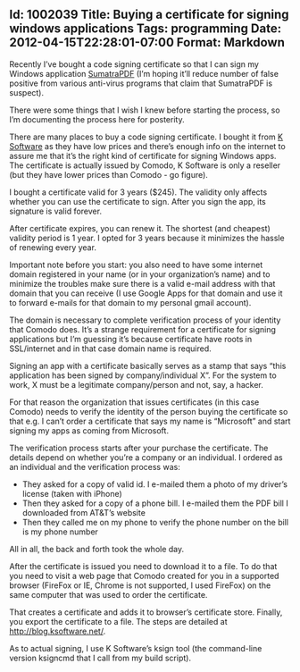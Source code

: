 Id: 1002039
Title: Buying a certificate for signing windows applications
Tags: programming
Date: 2012-04-15T22:28:01-07:00
Format: Markdown
--------------
Recently I’ve bought a code signing certificate so that I can sign my
Windows application
[SumatraPDF](http://blog.kowalczyk.info/software/sumatrapdf/free-pdf-reader.html)
(I’m hoping it’ll reduce number of false positive from various
anti-virus programs that claim that SumatraPDF is suspect).

There were some things that I wish I knew before starting the process,
so I’m documenting the process here for posterity.

There are many places to buy a code signing certificate. I bought it
from [K Software](http://ksoftware.net/) as they have low prices and
there’s enough info on the internet to assure me that it’s the right
kind of certificate for signing Windows apps. The certificate is
actually issued by Comodo, K Software is only a reseller (but they have
lower prices than Comodo - go figure).

I bought a certificate valid for 3 years (\$245). The validity only
affects whether you can use the certificate to sign. After you sign the
app, its signature is valid forever.

After certificate expires, you can renew it. The shortest (and cheapest)
validity period is 1 year. I opted for 3 years because it minimizes the
hassle of renewing every year.

Important note before you start: you also need to have some internet
domain registered in your name (or in your organization’s name) and to
minimize the troubles make sure there is a valid e-mail address with
that domain that you can receive (I use Google Apps for that domain and
use it to forward e-mails for that domain to my personal gmail account).

The domain is necessary to complete verification process of your
identity that Comodo does. It’s a strange requirement for a certificate
for signing applications but I’m guessing it’s because certificate have
roots in SSL/internet and in that case domain name is required.

Signing an app with a certificate basically serves as a stamp that says
“this application has been signed by company/individual X”. For the
system to work, X must be a legitimate company/person and not, say, a
hacker.

For that reason the organization that issues certificates (in this case
Comodo) needs to verify the identity of the person buying the
certificate so that e.g. I can’t order a certificate that says my name
is “Microsoft” and start signing my apps as coming from Microsoft.

The verification process starts after your purchase the certificate. The
details depend on whether you’re a company or an individual. I ordered
as an individual and the verification process was:

-   They asked for a copy of valid id. I e-mailed them a photo of my
    driver’s license (taken with iPhone)
-   Then they asked for a copy of a phone bill. I e-mailed them the PDF
    bill I downloaded from AT&T’s website
-   Then they called me on my phone to verify the phone number on the
    bill is my phone number

All in all, the back and forth took the whole day.

After the certificate is issued you need to download it to a file. To do
that you need to visit a web page that Comodo created for you in a
supported browser (FireFox or IE, Chrome is not supported, I used
FireFox) on the same computer that was used to order the certificate.

That creates a certificate and adds it to browser’s certificate store.
Finally, you export the certificate to a file. The steps are detailed at
<http://blog.ksoftware.net/>.

As to actual signing, I use K Software’s ksign tool (the command-line
version ksigncmd that I call from my build script).
